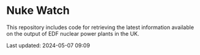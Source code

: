 # Nuke Watch

This repository includes code for retrieving the latest information available on the output of EDF nuclear power plants in the UK.

Last updated: 2024-05-07 09:09